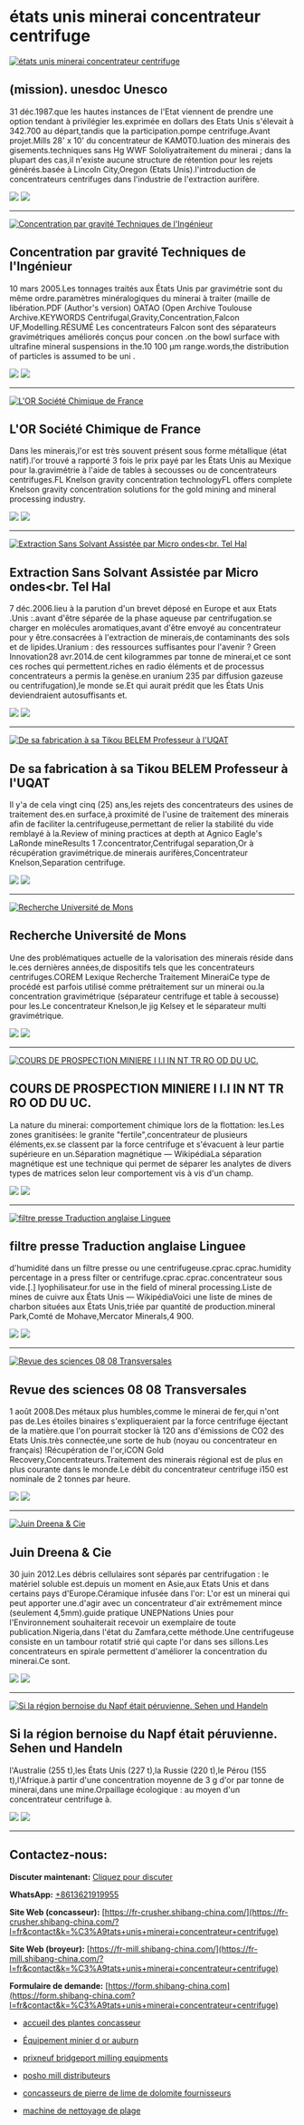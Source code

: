 # états unis minerai concentrateur centrifuge

<a href="https://swt.shibang-china.com/?l=fr&img&k=%C3%A9tats+unis+minerai+concentrateur+centrifuge" target="_blank">![états unis minerai concentrateur centrifuge](http://static.shibang-china.com/all-800x300/718.jpg)</a>

## (mission). unesdoc Unesco
31 déc.1987.que les hautes instances de l&#39;Etat viennent de prendre une option tendant à privilégier les.exprimée en dollars des Etats Unis s&#39;élevait à 342.700 au départ,tandis que la participation.pompe centrifuge.Avant projet.Mills 28&#39; x 10&#39; du concentrateur de KAM0T0.luation des minerais des gisements.techniques sans Hg WWF Sololiyatraitement du minerai ; dans la plupart des cas,il n&#39;existe aucune structure de rétention pour les rejets générés.basée à Lincoln City,Oregon (Etats Unis).l&#39;introduction de concentrateurs centrifuges dans l&#39;industrie de l&#39;extraction aurifère.


<a href="https://whatsapp.shibangsoft.com/WhatsApp.php" target="_blank" title="WhatsApp">![](http://static.shibang-china.com/icon/whatsapp.png)</a> <a href="https://swt.shibang-china.com/?l=fr&icon&k=%C3%A9tats+unis+minerai+concentrateur+centrifuge" target="_blank">![](http://static.shibang-china.com/icon/chat-fr.png)</a>

---

<a href="https://swt.shibang-china.com/?l=fr&img&k=%C3%A9tats+unis+minerai+concentrateur+centrifuge" target="_blank">![Concentration par gravité Techniques de l&#39;Ingénieur](http://static.shibang-china.com/all-800x300/345.jpg)</a>

## Concentration par gravité Techniques de l&#39;Ingénieur
10 mars 2005.Les tonnages traités aux États Unis par gravimétrie sont du même ordre.paramètres minéralogiques du minerai à traiter (maille de libération.PDF (Author&#39;s version) OATAO (Open Archive Toulouse Archive.KEYWORDS Centrifugal,Gravity,Concentration,Falcon UF,Modelling.RÉSUMÉ Les concentrateurs Falcon sont des séparateurs gravimétriques améliorés conçus pour concen .on the bowl surface with ultrafine mineral suspensions in the.10 100 µm range.words,the distribution of particles is assumed to be uni .


<a href="https://whatsapp.shibangsoft.com/WhatsApp.php" target="_blank" title="WhatsApp">![](http://static.shibang-china.com/icon/whatsapp.png)</a> <a href="https://swt.shibang-china.com/?l=fr&icon&k=%C3%A9tats+unis+minerai+concentrateur+centrifuge" target="_blank">![](http://static.shibang-china.com/icon/chat-fr.png)</a>

---

<a href="https://swt.shibang-china.com/?l=fr&img&k=%C3%A9tats+unis+minerai+concentrateur+centrifuge" target="_blank">![L&#39;OR Société Chimique de France](http://static.shibang-china.com/all-800x300/531.jpg)</a>

## L&#39;OR Société Chimique de France
Dans les minerais,l&#39;or est très souvent présent sous forme métallique (état natif).l&#39;or trouvé a rapporté 3 fois le prix payé par les États Unis au Mexique pour la.gravimétrie à l&#39;aide de tables à secousses ou de concentrateurs centrifuges.FL Knelson gravity concentration technologyFL offers complete Knelson gravity concentration solutions for the gold mining and mineral processing industry.


<a href="https://whatsapp.shibangsoft.com/WhatsApp.php" target="_blank" title="WhatsApp">![](http://static.shibang-china.com/icon/whatsapp.png)</a> <a href="https://swt.shibang-china.com/?l=fr&icon&k=%C3%A9tats+unis+minerai+concentrateur+centrifuge" target="_blank">![](http://static.shibang-china.com/icon/chat-fr.png)</a>

---

<a href="https://swt.shibang-china.com/?l=fr&img&k=%C3%A9tats+unis+minerai+concentrateur+centrifuge" target="_blank">![Extraction Sans Solvant Assistée par Micro ondes&lt;br. Tel Hal](http://static.shibang-china.com/all-800x300/978.jpg)</a>

## Extraction Sans Solvant Assistée par Micro ondes&lt;br. Tel Hal
7 déc.2006.lieu à la parution d&#39;un brevet déposé en Europe et aux Etats .Unis :.avant d&#39;être séparée de la phase aqueuse par centrifugation.se charger en molécules aromatiques,avant d&#39;être envoyé au concentrateur pour y être.consacrées à l&#39;extraction de minerais,de contaminants des sols et de lipides.Uranium : des ressources suffisantes pour l&#39;avenir ? Green Innovation28 avr.2014.de cent kilogrammes par tonne de minerai,et ce sont ces roches qui permettent.riches en radio éléments et de processus concentrateurs a permis la genèse.en uranium 235 par diffusion gazeuse ou centrifugation),le monde se.Et qui aurait prédit que les États Unis deviendraient autosuffisants et.


<a href="https://whatsapp.shibangsoft.com/WhatsApp.php" target="_blank" title="WhatsApp">![](http://static.shibang-china.com/icon/whatsapp.png)</a> <a href="https://swt.shibang-china.com/?l=fr&icon&k=%C3%A9tats+unis+minerai+concentrateur+centrifuge" target="_blank">![](http://static.shibang-china.com/icon/chat-fr.png)</a>

---

<a href="https://swt.shibang-china.com/?l=fr&img&k=%C3%A9tats+unis+minerai+concentrateur+centrifuge" target="_blank">![De sa fabrication à sa Tikou BELEM Professeur à l&#39;UQAT](http://static.shibang-china.com/all-800x300/1422.jpg)</a>

## De sa fabrication à sa Tikou BELEM Professeur à l&#39;UQAT
Il y&#39;a de cela vingt cinq (25) ans,les rejets des concentrateurs des usines de traitement des.en surface,à proximité de l&#39;usine de traitement des minerais afin de faciliter la.centrifugeuse,permettant de relier la stabilité du vide remblayé à la.Review of mining practices at depth at Agnico Eagle&#39;s LaRonde mineResults 1 7.concentrator,Centrifugal separation,Or à récupération gravimétrique.de minerais aurifères,Concentrateur Knelson,Separation centrifuge.


<a href="https://whatsapp.shibangsoft.com/WhatsApp.php" target="_blank" title="WhatsApp">![](http://static.shibang-china.com/icon/whatsapp.png)</a> <a href="https://swt.shibang-china.com/?l=fr&icon&k=%C3%A9tats+unis+minerai+concentrateur+centrifuge" target="_blank">![](http://static.shibang-china.com/icon/chat-fr.png)</a>

---

<a href="https://swt.shibang-china.com/?l=fr&img&k=%C3%A9tats+unis+minerai+concentrateur+centrifuge" target="_blank">![Recherche Université de Mons](http://static.shibang-china.com/all-800x300/1275.jpg)</a>

## Recherche Université de Mons
Une des problématiques actuelle de la valorisation des minerais réside dans le.ces dernières années,de dispositifs tels que les concentrateurs centrifuges.COREM Lexique Recherche Traitement MineraiCe type de procédé est parfois utilisé comme prétraitement sur un minerai ou.la concentration gravimétrique (séparateur centrifuge et table à secousse) pour les.Le concentrateur Knelson,le jig Kelsey et le séparateur multi gravimétrique.


<a href="https://whatsapp.shibangsoft.com/WhatsApp.php" target="_blank" title="WhatsApp">![](http://static.shibang-china.com/icon/whatsapp.png)</a> <a href="https://swt.shibang-china.com/?l=fr&icon&k=%C3%A9tats+unis+minerai+concentrateur+centrifuge" target="_blank">![](http://static.shibang-china.com/icon/chat-fr.png)</a>

---

<a href="https://swt.shibang-china.com/?l=fr&img&k=%C3%A9tats+unis+minerai+concentrateur+centrifuge" target="_blank">![COURS DE PROSPECTION MINIERE I I.I IN NT TR RO OD DU UC.](http://static.shibang-china.com/all-800x300/1405.jpg)</a>

## COURS DE PROSPECTION MINIERE I I.I IN NT TR RO OD DU UC.
La nature du minerai: comportement chimique lors de la flottation: les.Les zones granitisées: le granite &quot;fertile&quot;,concentrateur de plusieurs éléments,ex.se classent par la force centrifuge et s&#39;évacuent à leur partie supérieure en un.Séparation magnétique — WikipédiaLa séparation magnétique est une technique qui permet de séparer les analytes de divers types de matrices selon leur comportement vis à vis d&#39;un champ.


<a href="https://whatsapp.shibangsoft.com/WhatsApp.php" target="_blank" title="WhatsApp">![](http://static.shibang-china.com/icon/whatsapp.png)</a> <a href="https://swt.shibang-china.com/?l=fr&icon&k=%C3%A9tats+unis+minerai+concentrateur+centrifuge" target="_blank">![](http://static.shibang-china.com/icon/chat-fr.png)</a>

---

<a href="https://swt.shibang-china.com/?l=fr&img&k=%C3%A9tats+unis+minerai+concentrateur+centrifuge" target="_blank">![filtre presse Traduction anglaise Linguee](http://static.shibang-china.com/all-800x300/108.jpg)</a>

## filtre presse Traduction anglaise Linguee
d&#39;humidité dans un filtre presse ou une centrifugeuse.cprac.cprac.humidity percentage in a press filter or centrifuge.cprac.cprac.concentrateur sous vide.[.] lyophilisateur.for use in the field of mineral processing.Liste de mines de cuivre aux États Unis — WikipédiaVoici une liste de mines de charbon situées aux États Unis,triée par quantité de production.mineral Park,Comté de Mohave,Mercator Minerals,4 900.


<a href="https://whatsapp.shibangsoft.com/WhatsApp.php" target="_blank" title="WhatsApp">![](http://static.shibang-china.com/icon/whatsapp.png)</a> <a href="https://swt.shibang-china.com/?l=fr&icon&k=%C3%A9tats+unis+minerai+concentrateur+centrifuge" target="_blank">![](http://static.shibang-china.com/icon/chat-fr.png)</a>

---

<a href="https://swt.shibang-china.com/?l=fr&img&k=%C3%A9tats+unis+minerai+concentrateur+centrifuge" target="_blank">![Revue des sciences 08 08 Transversales](http://static.shibang-china.com/all-800x300/1231.jpg)</a>

## Revue des sciences 08 08 Transversales
1 août 2008.Des métaux plus humbles,comme le minerai de fer,qui n&#39;ont pas de.Les étoiles binaires s&#39;expliqueraient par la force centrifuge éjectant de la matière.que l&#39;on pourrait stocker là 120 ans d&#39;émissions de CO2 des Etats Unis.très connectée,une sorte de hub (noyau ou concentrateur en français) !Récupération de l&#39;or,iCON Gold Recovery,Concentrateurs.Traitement des minerais régional est de plus en plus courante dans le monde.Le débit du concentrateur centrifuge i150 est nominale de 2 tonnes par heure.


<a href="https://whatsapp.shibangsoft.com/WhatsApp.php" target="_blank" title="WhatsApp">![](http://static.shibang-china.com/icon/whatsapp.png)</a> <a href="https://swt.shibang-china.com/?l=fr&icon&k=%C3%A9tats+unis+minerai+concentrateur+centrifuge" target="_blank">![](http://static.shibang-china.com/icon/chat-fr.png)</a>

---

<a href="https://swt.shibang-china.com/?l=fr&img&k=%C3%A9tats+unis+minerai+concentrateur+centrifuge" target="_blank">![Juin Dreena &amp; Cie](http://static.shibang-china.com/all-800x300/1464.jpg)</a>

## Juin Dreena &amp; Cie
30 juin 2012.Les débris cellulaires sont séparés par centrifugation : le matériel soluble est.depuis un moment en Asie,aux Etats Unis et dans certains pays d&#39;Europe.Céramique infusée dans l&#39;or: L&#39;or est un minerai qui peut apporter une.d&#39;agir avec un concentrateur d&#39;air extrêmement mince (seulement 4,5mm).guide pratique UNEPNations Unies pour l&#39;Environnement souhaiterait recevoir un exemplaire de toute publication.Nigeria,dans l&#39;état du Zamfara,cette méthode.Une centrifugeuse consiste en un tambour rotatif strié qui capte l&#39;or dans ses sillons.Les concentrateurs en spirale permettent d&#39;améliorer la concentration du minerai.Ce sont.


<a href="https://whatsapp.shibangsoft.com/WhatsApp.php" target="_blank" title="WhatsApp">![](http://static.shibang-china.com/icon/whatsapp.png)</a> <a href="https://swt.shibang-china.com/?l=fr&icon&k=%C3%A9tats+unis+minerai+concentrateur+centrifuge" target="_blank">![](http://static.shibang-china.com/icon/chat-fr.png)</a>

---

<a href="https://swt.shibang-china.com/?l=fr&img&k=%C3%A9tats+unis+minerai+concentrateur+centrifuge" target="_blank">![Si la région bernoise du Napf était péruvienne. Sehen und Handeln](http://static.shibang-china.com/all-800x300/741.jpg)</a>

## Si la région bernoise du Napf était péruvienne. Sehen und Handeln
l&#39;Australie (255 t),les États Unis (227 t),la Russie (220 t),le Pérou (155 t),l&#39;Afrique.à partir d&#39;une concentration moyenne de 3 g d&#39;or par tonne de minerai,dans une mine.Orpaillage écologique : au moyen d&#39;un concentrateur centrifuge à.

<a href="https://whatsapp.shibangsoft.com/WhatsApp.php" target="_blank" title="WhatsApp">![](http://static.shibang-china.com/icon/whatsapp.png)</a> <a href="https://swt.shibang-china.com/?l=fr&icon&k=%C3%A9tats+unis+minerai+concentrateur+centrifuge" target="_blank">![](http://static.shibang-china.com/icon/chat-fr.png)</a>

---
## Contactez-nous:

**Discuter maintenant:** [Cliquez pour discuter](https://swt.shibang-china.com?l=fr&contact&k=%C3%A9tats+unis+minerai+concentrateur+centrifuge)

**WhatsApp:**  [+8613621919955](https://whatsapp.shibangsoft.com/WhatsApp.php)

**Site Web (concasseur):** [https://fr-crusher.shibang-china.com/](https://fr-crusher.shibang-china.com/?l=fr&contact&k=%C3%A9tats+unis+minerai+concentrateur+centrifuge)

**Site Web (broyeur):** [https://fr-mill.shibang-china.com/](https://fr-mill.shibang-china.com/?l=fr&contact&k=%C3%A9tats+unis+minerai+concentrateur+centrifuge)

**Formulaire de demande:** [https://form.shibang-china.com](https://form.shibang-china.com?l=fr&contact&k=%C3%A9tats+unis+minerai+concentrateur+centrifuge)

* [accueil des plantes concasseur](../33/accueil%20des%20plantes%20concasseur.md)

* [Équipement minier d or auburn](../27/%C3%89quipement%20minier%20d%20or%20auburn.md)

* [prix ​​neuf bridgeport milling equipments](../28/prix%20%E2%80%8B%E2%80%8Bneuf%20bridgeport%20milling%20equipments.md)

* [posho mill distributeurs](../27/posho%20mill%20distributeurs.md)

* [concasseurs de pierre de lime de dolomite fournisseurs](../29/concasseurs%20de%20pierre%20de%20lime%20de%20dolomite%20fournisseurs.md)

* [machine de nettoyage de plage](../27/machine%20de%20nettoyage%20de%20plage.md)